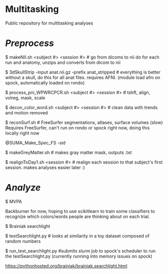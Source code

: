 # Multitasking
Public repository for multitasking analyses


 # *Preprocess*

$ makeNII.sh  <subject #> <session #> # go from dicoms to nii
do for each run and anatomy, unzips and converts from dicom to nii

$ 3dSkullStrip -input anat.nii.gz -prefix anat_stripped # everything is better without a skull, do this for all anat files. requires AFNI. (module load afni on spock, automatically loaded on rondo)

$ process_pni_WPWRCPCR.sh <subject #> <session #> # tshft, align, volreg, mask, scale

$ decon_color_word.sh <subject #> <session #> # clean data with trends and motion removed

$ reconSurf.sh <subj id> # FreeSurfer segmentations, atlases, surface volumes (slow)
Requires FreeSurfer, can't run on rondo or spock right now, doing this locally right now

\@SUMA_Make_Spec_FS -sid <subj id> 

$ makeGreyMatter.sh <subj id> # makes gray matter mask, outputs .txt

$ realignToDay1.sh <subject> <session #> # realign each session to that subject's first session. makes analyses easier later :)

# *Analyze*

$ MVPA

Backburner for now, hoping to use scikitlearn to train some classifiers to recognize which colors/words people are thinking about on each trial.

$ Brainiak searchlight

$ testSearchlight.py # looks at similarity in a toy dataset composed of random numbers

$ run_test_searchlight.py #submits slurm job to spock's scheduler to run the testSearchlight.py
(currently running into memory issues on spock)

https://pythonhosted.org/brainiak/brainiak.searchlight.html
